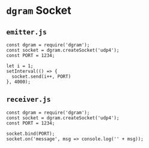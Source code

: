 # `dgram` Socket

## `emitter.js`

```
const dgram = require('dgram');
const socket = dgram.createSocket('udp4');
const PORT = 1234;

let i = 1;
setInterval(() => {
  socket.send(i++, PORT)
}, 4000);
```

## `receiver.js`

```
const dgram = require('dgram');
const socket = dgram.createSocket('udp4');
const PORT = 1234;

socket.bind(PORT);
socket.on('message', msg => console.log('' + msg));
```